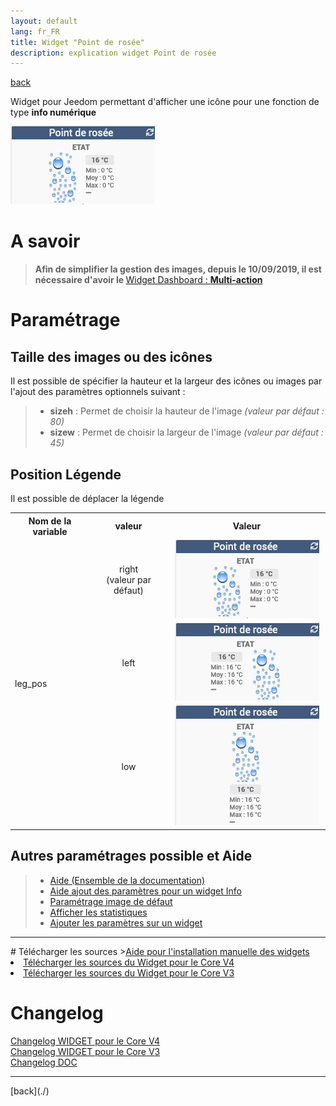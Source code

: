 ```yaml
---
layout: default
lang: fr_FR
title: Widget "Point de rosée"
description: explication widget Point de rosée
---
```

[back](./)

Widget pour Jeedom permettant d'afficher une icône pour une fonction de type <b>info numérique</b>
<p><img src="../img/exemple/d/rosee.png" alt="Resultat" /></p>

# A savoir
<blockquote>
<b>Afin de simplifier la gestion des images, depuis le 10/09/2019, il est nécessaire d'avoir le </b><a href="WIDGET_d_Multi_action_Defaut">Widget Dashboard : <b>Multi-action</b></a>
</blockquote>

# Paramétrage
## Taille des images ou des icônes
Il est possible de spécifier la hauteur et la largeur des icônes ou images par l'ajout des paramètres optionnels suivant :
<blockquote>
    <ul>
        <li><b>sizeh</b> : Permet de choisir la hauteur de l'image <i>(valeur par défaut : 80)</i></li>
        <li><b>sizew</b> : Permet de choisir la largeur de l'image <i>(valeur par défaut : 45)</i></li>
    </ul>
</blockquote>

## Position Légende
Il est possible de déplacer la légende
<CENTER>
    <TABLE width="100%">
        <TR>
            <th scope="col" width="25%">Nom de la variable</th>
            <th scope="col" width="25%">valeur</th>
            <th scope="col" width="37%">Valeur</th>
        </TR>
        <TR>
            <TD width="25%" rowspan="3">leg_pos</TD>
            <TD width="25%" align="center">right<br/>(valeur par défaut)</TD>
            <TD width="50%" align="center"><img src="../img/exemple/d/rosee.png" alt="Resultat - Droite" /></TD>
        </TR>
        <TR>
            <TD width="25%" align="center">left</TD>
            <TD width="50%" align="center"><img src="../img/exemple/d/rosee_le.png" alt="Resultat - Gauche" /></TD>
        </TR>
        <TR>
            <TD width="25%" align="center">low</TD>
            <TD width="50%" align="center"><img src="../img/exemple/d/rosee_l.png" alt="Resultat - Bas" /></TD>
        </TR>
    </TABLE>
</CENTER>

## Autres paramétrages possible et Aide
<blockquote>
    <ul>
        <li><a href="{{site.baseurl}}/help/{{page.lang}}/">Aide (Ensemble de la documentation)</a></li>
        <li><a href="{{site.baseurl}}/help/{{page.lang}}/config_info">Aide ajout des paramètres pour un widget Info</a></li>
        <li><a href="{{site.baseurl}}/help/{{page.lang}}/error">Paramétrage image de défaut</a></li>
        <li><a href="{{site.baseurl}}/help/{{page.lang}}/stats">Afficher les statistiques</a></li>
        <li><a href="{{site.baseurl}}/help/{{page.lang}}/para">Ajouter les paramètres sur un widget</a></li>
    </ul>
</blockquote>

<hr />
# Télécharger les sources
><a href="{{site.baseurl}}/help/{{page.lang}}/install_manu">Aide pour l'installation manuelle des widgets</a>
<br/>

<li><a href="https://github.com/JEALG/JEEDOM-Point-rosee/tree/masterv4">Télécharger les sources du Widget pour le Core V4</a></li>
<li><a href="https://github.com/JEALG/JEEDOM-Point-rosee/tree/master">Télécharger les sources du Widget pour le Core V3</a></li>

# Changelog
<a href="https://github.com/JEALG/JEEDOM-Point-rosee/commits/masterv4">Changelog WIDGET pour le Core V4</a><br/>
<a href="https://github.com/JEALG/JEEDOM-Point-rosee/commits/master">Changelog WIDGET pour le Core V3</a><br/>
<a href="https://github.com/JEALG/JEEDOM-Widget_JAG-doc/commits/master">Changelog DOC</a>

<hr />
[back](./)